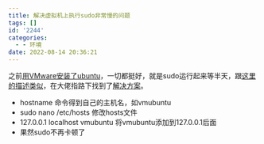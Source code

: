 ```yaml
---
title: 解决虚拟机上执行sudo非常慢的问题
tags: []
id: '2244'
categories:
  - - 环境
date: 2022-08-14 20:36:21
---
```


之前[用VMware安装了ubuntu](https://occdn.limour.top/2179.html)，一切都挺好，就是sudo运行起来等半天，跟[这里的描述类似](https://forum.ubuntu.org.cn/viewtopic.php?t=487728)，在大佬指路下找到了[解决方案](https://blog.csdn.net/longyinyushi/article/details/50527948)。

*   hostname 命令得到自己的主机名，如vmubuntu
*   sudo nano /etc/hosts 修改hosts文件
*   127.0.0.1 localhost vmubuntu 将vmubuntu添加到127.0.0.1后面
*   果然sudo不再卡顿了